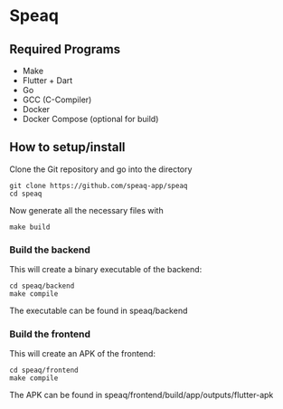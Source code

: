 # Speaq

## Required Programs

- Make
- Flutter + Dart
- Go
- GCC (C-Compiler)
- Docker
- Docker Compose (optional for build)

## How to setup/install

Clone the Git repository and go into the directory

```
git clone https://github.com/speaq-app/speaq
cd speaq
```

Now generate all the necessary files with
```
make build
```

### Build the backend

This will create a binary executable of the backend:
```
cd speaq/backend
make compile
```
The executable can be found in speaq/backend

### Build the frontend

This will create an APK of the frontend:
```
cd speaq/frontend
make compile
```
The APK can be found in speaq/frontend/build/app/outputs/flutter-apk